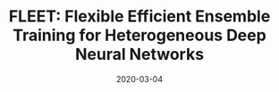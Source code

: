 ---
title: "FLEET: Flexible Efficient Ensemble Training for Heterogeneous Deep Neural Networks"
collection: publications
permalink: /publication/2020-03-04-20mlsys
date: 2020-03-04
venue: '3rd Conference on Machine Learning and Systems (MLSys), March 2020, Austin, TX, USA. (Acceptance rate: 20% (34/170)) '
paperurl: 'http://academicpages.github.io/files/20mlsys-fleet.pdf'
authors: 'Hui Guan, Laxmikant Kishor Mokadam, Xipeng Shen, Seung-Hwan Lim, Robert Patton'
---